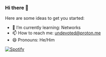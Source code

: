 ### Hi there 👋
Here are some ideas to get you started:
- 🌱 I’m currently learning: Networks
- 📫 How to reach me: undevoted@proton.me
- 😄 Pronouns: He/Him
 
[![Spotify](https://spotify-hyduez.vercel.app/api/spotify?background_color=2b2d42&border_color=ffffff)](https://github.com/hyduez)

